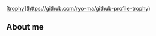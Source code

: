 [[trophy](https://github-profile-trophy.vercel.app/?username=pad1ryoshi&title=Stars,Followers,Commits,Repositories,MultipleLang,PullRequest&theme=onedark)](https://github.com/ryo-ma/github-profile-trophy)
  
## About me
